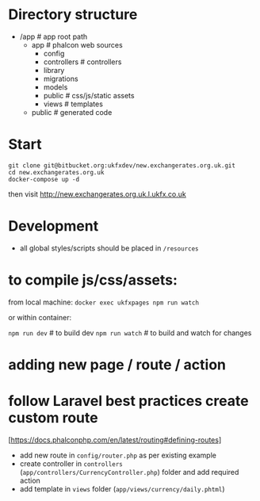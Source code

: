 Directory structure
====
* /app  # app root path
    * app               # phalcon web sources
        * config        
        * controllers   # controllers
        * library      
        * migrations    
        * models        
        * public        # css/js/static assets
        * views         # templates
    * public            # generated code

        
Start
=====

```
git clone git@bitbucket.org:ukfxdev/new.exchangerates.org.uk.git
cd new.exchangerates.org.uk
docker-compose up -d
```
then visit http://new.exchangerates.org.uk.l.ukfx.co.uk

        
Development
====

* all global styles/scripts should be placed in `/resources`

to compile js/css/assets:
=====
from local machine: `docker exec ukfxpages npm run watch`

or within container:

`npm run dev` # to build dev 
`npm run watch` # to build and watch for changes

adding new page / route / action
====

follow Laravel best practices
create custom route
===

[https://docs.phalconphp.com/en/latest/routing#defining-routes]
* add new route in `config/router.php` as per existing example
* create controller in `controllers` (`app/controllers/CurrencyController.php`) folder and add required action
* add template in `views` folder (`app/views/currency/daily.phtml`)

